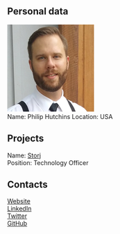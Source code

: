 ## Personal data
![hutchins photo](photo/philip_hutchins.jpg)  
Name: Philip Hutchins
Location: USA
## Projects 
Name: [Storj](../projects/storj.md)  
Position: Technology Officer
## Contacts
[Website](http://phutchins.com/)  
[LinkedIn](https://www.linkedin.com/in/philip-hutchins-5109a61)  
[Twitter](https://twitter.com/flipture)  
[GitHub](https://github.com/phutchins)
